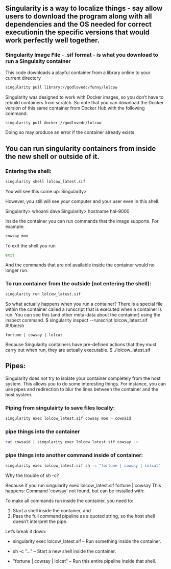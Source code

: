 ## Singularity is a way to localize things - say allow users to download the program along with all dependencies and the OS needed for correct executionin the specific versions that would work perfectly well together.

### Singularity Image File - .sif format - is what you download to run a Singulaity container

This code downloads a playful container from a library online to your current directory
```bash
singularity pull library://godlovedc/funny/lolcow
```

Singularity was designed to work with Docker images, so you don’t have to rebuild containers from scratch. So note that you can download the Docker version of this same container from Docker Hub with the following command:
```bash
singularity pull docker://godlovedc/lolcow
```
Doing so may produce an error if the container already exists.

## You can run singularity containers from inside the new shell or outside of it.

### Entering the shell:
```bash
singularity shell lolcow_latest.sif
```

You will see this come up:
Singularity> 

However, you still will see your computer and your user even in this shell.

Singularity> whoami
dave
Singularity> hostname
hal-9000

Inside the container you can run commands that the image supports. For example:
```bash
cowsay moo
```

To exit the shell you run
```bash
exit
```

And the commands that are onl available inside the container would no longer run.

### To run container from the outside (not entering the shell):
```bash
singularity run lolcow_latest.sif
```

So what actually happens when you run a container? There is a special file within the container called a runscript that is executed when a container is run. You can see this (and other meta-data about the container) using the inspect command.
$ singularity inspect --runscript lolcow_latest.sif
#!/bin/sh

    fortune | cowsay | lolcat

Because Singularity containers have pre-defined actions that they must carry out when run, they are actually executable. 
$ ./lolcow_latest.sif

## Pipes:
Singularity does not try to isolate your container completely from the host system. This allows you to do some interesting things. For instance, you can use pipes and redirection to blur the lines between the container and the host system.

### Piping from singulairty to save files locally:
```bash
singularity exec lolcow_latest.sif cowsay moo > cowsaid
```

### pipe things into the container
```bash
cat cowsaid | singularity exec lolcow_latest.sif cowsay -n
```

### pipe things into another command inside of container:
```bash
singularity exec lolcow_latest.sif sh -c "fortune | cowsay | lolcat"
```

Why the trouble of sh -c?

Because if you run
singularity exec lolcow_latest.sif fortune | cowsay
This happens: Command 'cowsay' not found, but can be installed with:

To make all commands run inside the container, you need to:
1) Start a shell inside the container, and
2) Pass the full command pipeline as a quoted string, so the host shell doesn’t interpret the pipe.

Let’s break it down:

- singularity exec lolcow_latest.sif – Run something inside the container.

- sh -c "..." – Start a new shell inside the container.

- "fortune | cowsay | lolcat" – Run this entire pipeline inside that shell.

